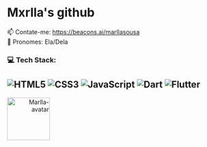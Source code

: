 # Mxrlla's github


📫 Contate-me: https://beacons.ai/marllasousa<br> 💫 Pronomes: Ela/Dela



### 💻 Tech Stack:
![HTML5](https://img.shields.io/badge/html5-%23E34F26.svg?style=flat&logo=html5&logoColor=white) ![CSS3](https://img.shields.io/badge/css3-%231572B6.svg?style=flat&logo=css3&logoColor=white) ![JavaScript](https://img.shields.io/badge/javascript-%23323330.svg?style=flat&logo=javascript&logoColor=%23F7DF1E) ![Dart](https://img.shields.io/badge/Dart-0175C2?style=flat&logo=dart&logoColor=white)  ![Flutter](https://img.shields.io/badge/Flutter-02569B?style=flat&logo=flutter&logoColor=white)
---
   <div align="right">
        <img align="left" alt="Marlla-avatar" height="100" width="100" src="https://user-images.githubusercontent.com/93985773/181247444-453fea84-1941-440d-8d9d-6c707e6eb6ac.PNG">
  </div>
    
  
    
